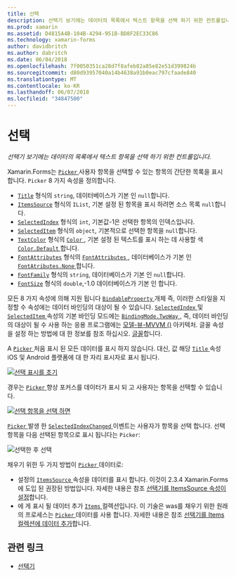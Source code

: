 ```yaml
---
title: 선택
description: 선택기 보기에는 데이터의 목록에서 텍스트 항목을 선택 하기 위한 컨트롤입니다.
ms.prod: xamarin
ms.assetid: D4815A4B-104B-4294-951B-BD8F2EC33C86
ms.technology: xamarin-forms
author: davidbritch
ms.author: dabritch
ms.date: 06/04/2018
ms.openlocfilehash: 7f0050351ca28d7f8afeb82a85e82e51d399824b
ms.sourcegitcommit: d80d93957040a14b4638a91b0eac797cfaade840
ms.translationtype: MT
ms.contentlocale: ko-KR
ms.lasthandoff: 06/07/2018
ms.locfileid: "34847500"
---
```

# <a name="picker"></a>선택

_선택기 보기에는 데이터의 목록에서 텍스트 항목을 선택 하기 위한 컨트롤입니다._

Xamarin.Forms는 [ `Picker` ](xref:Xamarin.Forms.Picker) 사용자 항목을 선택할 수 있는 항목의 간단한 목록을 표시 합니다. `Picker` 8 가지 속성을 정의합니다.

- [`Title`](xref:Xamarin.Forms.Picker.Title) 형식의 `string`, 데이터베이스가 기본 인 `null`합니다.
- [`ItemsSource`](xref:Xamarin.Forms.Picker.ItemsSource) 형식의 `IList`, 기본 설정 된 항목을 표시 하려면 소스 목록 `null`합니다.
- [`SelectedIndex`](xref:Xamarin.Forms.Picker.SelectedIndex) 형식의 `int`, 기본값-1은 선택한 항목의 인덱스입니다.
- [`SelectedItem`](xref:Xamarin.Forms.Picker.SelectedItem) 형식의 `object`, 기본적으로 선택한 항목을 `null`합니다.
- [`TextColor`](xref:Xamarin.Forms.Picker.TextColor) 형식의 [ `Color` ](xref:Xamarin.Forms.Color), 기본 설정 된 텍스트를 표시 하는 데 사용할 색 [ `Color.Default` ](https://developer.xamarin.com/api/property/Xamarin.Forms.Color.Default/)합니다.
- [`FontAttributes`](xref:Xamarin.Forms.Picker.FontAttributes) 형식의 [ `FontAttributes` ](xref:Xamarin.Forms.FontAttributes), 데이터베이스가 기본 인 [ `FontAtributes.None` ](xref:Xamarin.Forms.FontAttributes.None)합니다.
- [`FontFamily`](xref:Xamarin.Forms.Picker.FontFamily) 형식의 `string`, 데이터베이스가 기본 인 `null`합니다.
- [`FontSize`](xref:Xamarin.Forms.Picker.FontSize) 형식의 `double`,-1.0 데이터베이스가 기본 인 합니다.

모든 8 가지 속성에 의해 지원 됩니다 [ `BindableProperty` ](xref:Xamarin.Forms.BindableProperty) 개체 즉, 이러한 스타일을 지정할 수 속성에는 데이터 바인딩의 대상이 될 수 있습니다. [ `SelectedIndex` ](xref:Xamarin.Forms.Picker.SelectedIndex) 및 [ `SelectedItem` ](xref:Xamarin.Forms.Picker.SelectedItem) 속성의 기본 바인딩 모드에는 [ `BindingMode.TwoWay` ](xref:Xamarin.Forms.BindingMode.TwoWay), 즉, 데이터 바인딩의 대상이 될 수 사용 하는 응용 프로그램에는 [모델-뷰-MVVM ()](~/xamarin-forms/enterprise-application-patterns/mvvm.md) 아키텍처. 글꼴 속성을 설정 하는 방법에 대 한 정보를 참조 하십시오. [글꼴](~/xamarin-forms/user-interface/text/fonts.md)합니다.

A [ `Picker` ](https://developer.xamarin.com/api/type/Xamarin.Forms.Picker/) 처음 표시 된 모든 데이터를 표시 하지 않습니다. 대신, 값 해당 [ `Title` ](https://developer.xamarin.com/api/property/Xamarin.Forms.Picker.Title/) 속성 iOS 및 Android 플랫폼에 대 한 자리 표시자로 표시 됩니다.

[![](images/picker-initial.png "선택 표시를 초기")](images/picker-initial-large.png#lightbox "선택 표시를 초기 합니다.")

경우는 [ `Picker` ](https://developer.xamarin.com/api/type/Xamarin.Forms.Picker/) 향상 포커스를 데이터가 표시 되 고 사용자는 항목을 선택할 수 있습니다.

[![](images/picker-selection.png "선택 항목을 선택 하면")](images/picker-selection-large.png#lightbox "선택 항목을 선택 하면")

[ `Picker` ](xref:Xamarin.Forms.Picker) 발생 한 [ `SelectedIndexChanged` ](xref:Xamarin.Forms.Picker.SelectedIndexChanged) 이벤트는 사용자가 항목을 선택 합니다. 선택 항목을 다음 선택된 항목으로 표시 됩니다는 `Picker`:

![](images/picker-after-selection.png "선택한 후 선택")

채우기 위한 두 가지 방법이 [ `Picker` ](https://developer.xamarin.com/api/type/Xamarin.Forms.Picker/) 데이터로:

- 설정의 [ `ItemsSource` ](https://developer.xamarin.com/api/property/Xamarin.Forms.Picker.ItemsSource/) 속성을 데이터를 표시 합니다. 이것이 2.3.4 Xamarin.Forms에 도입 된 권장된 방법입니다. 자세한 내용은 참조 [선택기를 ItemsSource 속성이 설정](populating-itemssource.md)합니다.
- 에 게 표시 될 데이터 추가 [ `Items` ](https://developer.xamarin.com/api/property/Xamarin.Forms.Picker.Items/) 컬렉션입니다. 이 기술은 was를 채우기 위한 원래의 프로세스는 [ `Picker` ](https://developer.xamarin.com/api/type/Xamarin.Forms.Picker/) 데이터를 사용 합니다. 자세한 내용은 참조 [선택기를 Items 컬렉션에 데이터 추가](populating-items.md)합니다.

## <a name="related-links"></a>관련 링크

- [선택기](https://developer.xamarin.com/api/type/Xamarin.Forms.Picker/)
